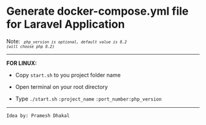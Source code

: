 # Generate docker-compose.yml file for Laravel Application

Note: <code><i><small> php_version is optional, default value is 8.2 (will choose php 8.2)</small></i></code>

<hr />
<b>FOR LINUX:</b>

- Copy <code>start.sh</code> to you project folder name

- Open terminal on your root directory

- Type <code>./start.sh</code> <code>:project_name</code> <code>:port_number</code><code>:php_version</code>

<hr />
<code>Idea by: Pramesh Dhakal</code>
